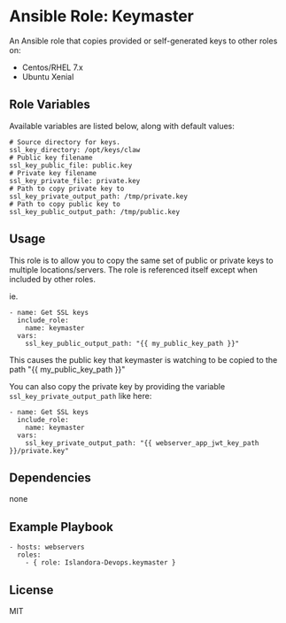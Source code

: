 # Ansible Role: Keymaster

An Ansible role that copies provided or self-generated keys to other roles on:

* Centos/RHEL 7.x
* Ubuntu Xenial

## Role Variables

Available variables are listed below, along with default values:

```
# Source directory for keys.
ssl_key_directory: /opt/keys/claw
# Public key filename
ssl_key_public_file: public.key
# Private key filename
ssl_key_private_file: private.key
# Path to copy private key to
ssl_key_private_output_path: /tmp/private.key
# Path to copy public key to
ssl_key_public_output_path: /tmp/public.key

```

## Usage

This role is to allow you to copy the same set of public or private keys to multiple locations/servers. The role is referenced itself except when included by other roles.

ie.
```
- name: Get SSL keys
  include_role: 
    name: keymaster
  vars:
    ssl_key_public_output_path: "{{ my_public_key_path }}"
```

This causes the public key that keymaster is watching to be copied to the path "{{ my\_public\_key\_path }}"

You can also copy the private key by providing the variable `ssl_key_private_output_path` like here:
```
- name: Get SSL keys
  include_role: 
    name: keymaster
  vars:
    ssl_key_private_output_path: "{{ webserver_app_jwt_key_path }}/private.key"
```

## Dependencies

none
  
## Example Playbook

    - hosts: webservers
      roles:
        - { role: Islandora-Devops.keymaster }

## License

MIT
